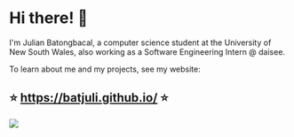 # Hi there! :wave:

I'm Julian Batongbacal, a computer science student at the University of New South Wales, also working as a Software Engineering Intern @ daisee.

To learn about me and my projects, see my website:

## :star: https://batjuli.github.io/ :star:


<img src="https://github-readme-stats.vercel.app/api?username=batjuli&custom_title=GitHub%20Stats&count_private=true&include_all_commits=true&show_icons=true&title_color=ffe08f&bg_color=181818&hide_border=true&text_color=ffffff&icon_color=cbffff"/>
